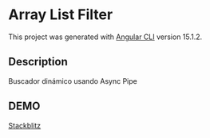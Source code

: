# Array List Filter

This project was generated with [Angular CLI](https://github.com/angular/angular-cli) version 15.1.2.

## Description
Buscador dinámico usando Async Pipe

## DEMO
[Stackblitz](https://stackblitz.com/github/rcalberto/filter-array)
